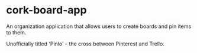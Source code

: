# cork-board-app

An organization application that allows users to create boards and pin items to them.

Unofficially titled 'Pinlo' - the cross between Pinterest and Trello.
